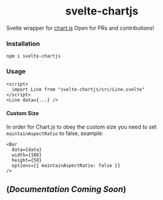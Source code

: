 <div align="center">
  <image alt="" src="./doc-assets/logo.png" />
  <h1>svelte-chartjs</h1>
</div>

Svelte wrapper for [chart.js](https://www.chartjs.org/) Open for PRs and contributions!

### Installation 
```shell script
npm i svelte-chartjs
```

### Usage
```svelte
<script>
  import Line from "svelte-chartjs/src/Line.svelte"
</script>
<Line data={...} />
```

#### Custom Size
In order for Chart.js to obey the custom size you need to set `maintainAspectRatio` to false, example:
```svelte
<Bar
  data={data}
  width={100}
  height={50}
  options={{ maintainAspectRatio: false }}
/>
```

## (***Documentation Coming Soon***)
